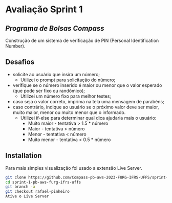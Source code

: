 # Avaliação Sprint 1
## _Programa de Bolsas Compass_

Construção de um sistema de verificação de PIN (Personal Identification Number).

## Desafios

- solicite ao usuário que insira um número;
    -  Utilizei o prompt para solicitação do número;
- verifique se o número inserido é maior ou menor que o valor esperado (que pode ser fixo ou randômico);
    -  Utilizei um número fixo para melhor testes;
- caso seja o valor correto, imprima na tela uma mensagem de parabéns;
- caso contrário, indique ao usuário se o próximo valor deve ser maior, muito maior, menor ou muito menor que o informado.
    - Utilizei if-else para determinar qual dica ajudaria mais o usuário: 
        - Muito maior - tentativa > 1.5 * número
        - Maior - tentativa > número
        - Menor - tentativa < número
        - Muito menor - tentativa < 0.5 * número

## Installation

Para mais simples visualização foi usado a extensão Live Server.

```sh
git clone https://github.com/Compass-pb-aws-2023-FURG-IFRS-UFFS/sprint-1-pb-aws-furg-ifrs-uffs.git
cd sprint-1-pb-aws-furg-ifrs-uffs
git branch -a
git checkout rafael-pinheiro
Ative o Live Server
```